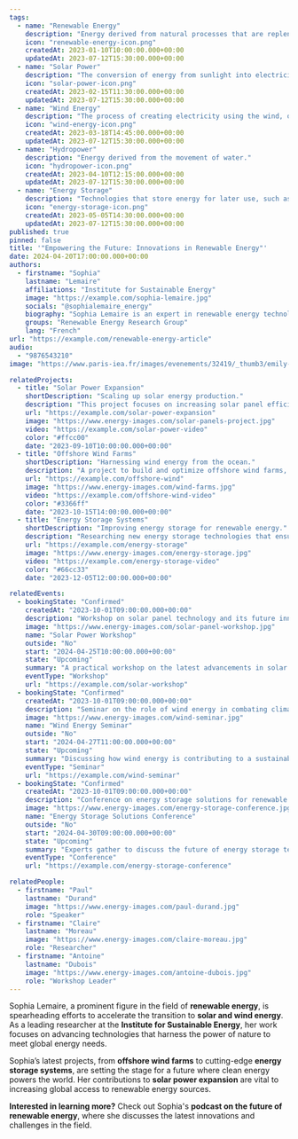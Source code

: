 ```yaml
---
tags:
  - name: "Renewable Energy"
    description: "Energy derived from natural processes that are replenished constantly."
    icon: "renewable-energy-icon.png"
    createdAt: 2023-01-10T10:00:00.000+00:00
    updatedAt: 2023-07-12T15:30:00.000+00:00
  - name: "Solar Power"
    description: "The conversion of energy from sunlight into electricity."
    icon: "solar-power-icon.png"
    createdAt: 2023-02-15T11:30:00.000+00:00
    updatedAt: 2023-07-12T15:30:00.000+00:00
  - name: "Wind Energy"
    description: "The process of creating electricity using the wind, or air flows that occur naturally in the Earth’s atmosphere."
    icon: "wind-energy-icon.png"
    createdAt: 2023-03-18T14:45:00.000+00:00
    updatedAt: 2023-07-12T15:30:00.000+00:00
  - name: "Hydropower"
    description: "Energy derived from the movement of water."
    icon: "hydropower-icon.png"
    createdAt: 2023-04-10T12:15:00.000+00:00
    updatedAt: 2023-07-12T15:30:00.000+00:00
  - name: "Energy Storage"
    description: "Technologies that store energy for later use, such as batteries and pumped-storage hydroelectricity."
    icon: "energy-storage-icon.png"
    createdAt: 2023-05-05T14:30:00.000+00:00
    updatedAt: 2023-07-12T15:30:00.000+00:00
published: true
pinned: false
title: '"Empowering the Future: Innovations in Renewable Energy"'
date: 2024-04-20T17:00:00.000+00:00
authors:
  - firstname: "Sophia"
    lastname: "Lemaire"
    affiliations: "Institute for Sustainable Energy"
    image: "https://example.com/sophia-lemaire.jpg"
    socials: "@sophialemaire_energy"
    biography: "Sophia Lemaire is an expert in renewable energy technologies, focusing on solar and wind energy advancements."
    groups: "Renewable Energy Research Group"
    lang: "French"
url: "https://example.com/renewable-energy-article"
audio:
  - "9876543210"
image: "https://www.paris-iea.fr/images/evenements/32419/_thumb3/emily-morter-8xaa0f9yqne-unsplash.jpg"

relatedProjects:
  - title: "Solar Power Expansion"
    shortDescription: "Scaling up solar energy production."
    description: "This project focuses on increasing solar panel efficiency and expanding the use of solar energy in urban and rural areas."
    url: "https://example.com/solar-power-expansion"
    image: "https://www.energy-images.com/solar-panels-project.jpg"
    video: "https://example.com/solar-power-video"
    color: "#ffcc00"
    date: "2023-09-10T10:00:00.000+00:00"
  - title: "Offshore Wind Farms"
    shortDescription: "Harnessing wind energy from the ocean."
    description: "A project to build and optimize offshore wind farms, capturing wind energy over the seas to power coastal cities."
    url: "https://example.com/offshore-wind"
    image: "https://www.energy-images.com/wind-farms.jpg"
    video: "https://example.com/offshore-wind-video"
    color: "#3366ff"
    date: "2023-10-15T14:00:00.000+00:00"
  - title: "Energy Storage Systems"
    shortDescription: "Improving energy storage for renewable energy."
    description: "Researching new energy storage technologies that ensure continuous power supply, even when renewable energy sources fluctuate."
    url: "https://example.com/energy-storage"
    image: "https://www.energy-images.com/energy-storage.jpg"
    video: "https://example.com/energy-storage-video"
    color: "#66cc33"
    date: "2023-12-05T12:00:00.000+00:00"

relatedEvents:
  - bookingState: "Confirmed"
    createdAt: "2023-10-01T09:00:00.000+00:00"
    description: "Workshop on solar panel technology and its future innovations."
    image: "https://www.energy-images.com/solar-panel-workshop.jpg"
    name: "Solar Power Workshop"
    outside: "No"
    start: "2024-04-25T10:00:00.000+00:00"
    state: "Upcoming"
    summary: "A practical workshop on the latest advancements in solar panel design and efficiency."
    eventType: "Workshop"
    url: "https://example.com/solar-workshop"
  - bookingState: "Confirmed"
    createdAt: "2023-10-01T09:00:00.000+00:00"
    description: "Seminar on the role of wind energy in combating climate change."
    image: "https://www.energy-images.com/wind-seminar.jpg"
    name: "Wind Energy Seminar"
    outside: "No"
    start: "2024-04-27T11:00:00.000+00:00"
    state: "Upcoming"
    summary: "Discussing how wind energy is contributing to a sustainable future."
    eventType: "Seminar"
    url: "https://example.com/wind-seminar"
  - bookingState: "Confirmed"
    createdAt: "2023-10-01T09:00:00.000+00:00"
    description: "Conference on energy storage solutions for renewable energy integration."
    image: "https://www.energy-images.com/energy-storage-conference.jpg"
    name: "Energy Storage Solutions Conference"
    outside: "No"
    start: "2024-04-30T09:00:00.000+00:00"
    state: "Upcoming"
    summary: "Experts gather to discuss the future of energy storage technologies and their role in renewable energy systems."
    eventType: "Conference"
    url: "https://example.com/energy-storage-conference"

relatedPeople:
  - firstname: "Paul"
    lastname: "Durand"
    image: "https://www.energy-images.com/paul-durand.jpg"
    role: "Speaker"
  - firstname: "Claire"
    lastname: "Moreau"
    image: "https://www.energy-images.com/claire-moreau.jpg"
    role: "Researcher"
  - firstname: "Antoine"
    lastname: "Dubois"
    image: "https://www.energy-images.com/antoine-dubois.jpg"
    role: "Workshop Leader"
---
```


Sophia Lemaire, a prominent figure in the field of **renewable energy**, is spearheading efforts to accelerate the transition to **solar and wind energy**. As a leading researcher at the **Institute for Sustainable Energy**, her work focuses on advancing technologies that harness the power of nature to meet global energy needs.

Sophia’s latest projects, from **offshore wind farms** to cutting-edge **energy storage systems**, are setting the stage for a future where clean energy powers the world. Her contributions to **solar power expansion** are vital to increasing global access to renewable energy sources.

**Interested in learning more?** Check out Sophia's **podcast on the future of renewable energy**, where she discusses the latest innovations and challenges in the field.
